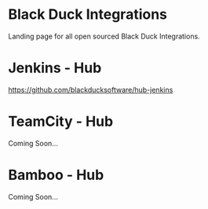 # Black Duck Integrations

Landing page for all open sourced Black Duck Integrations.  

# Jenkins - Hub
https://github.com/blackducksoftware/hub-jenkins

# TeamCity - Hub
Coming Soon...

# Bamboo - Hub
Coming Soon...

